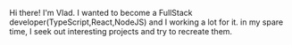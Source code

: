 Hi there!
I'm Vlad. 
I wanted to become a FullStack developer(TypeScript,React,NodeJS) and I working a lot for it.
in my spare time, I seek out interesting projects and try to recreate them.
